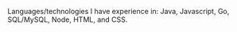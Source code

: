 
Languages/technologies I have experience in: Java, Javascript, Go, SQL/MySQL,  Node, HTML, and CSS.
